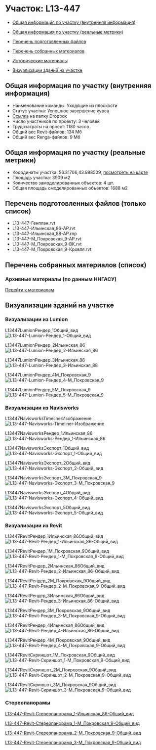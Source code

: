 # Участок: L13-447

* [Общая информация по участку (внутренняя информация)](#Chapter1)

* [Общая информация по участку (реальные метрики)](#Chapter2)

* [Перечень подготовленных файлов](#Chapter3)

* [Перечень собранных материалов](#Chapter4)

* [Исторические материалы](#Chapter5)

* [Визуализации зданий на участке](#Chapter6)

## <a id="Chapter1"></a> Общая информация по участку (внутренняя информация)
+ Наименование команды: Уходящие из плоскости
+ Статус участка: Успешное завершение курса
+ [Ссылка](https://www.dropbox.com/sh/wvvgv1nw1iqred9/AABdimspdxVN2jFOS7SphkOua/L13_447?dl=0) на папку Dropbox
+ Число участников по проекту: 3 человек
+ Трудозатраты на проект: 1180 часов
+ Общий вес Revit-файлов: 134 Мб
+ Общий вес Renga-файлов: 9 Мб
## <a id="Chapter2"></a> Общая информация по участку (реальные метрики)
+ Координаты участка: 56.31706,43.988509, [посмотреть на карте](https://yandex.ru/maps/47/nizhny-novgorod/?ll=43.988509%2C56.31706&z=19)
+ Площадь участка: 3909 м2
+ Количество замоделированных объектов: 4 шт.
+ Общая площадь смоделированных объектов: 1688 м2
## <a id="Chapter3"></a> Перечень подготовленных файлов (только список)
+ L13-447-Генплан.rvt
+ L13-447-Ильинская_86-АР.rvt
+ L13-447-Ильинская_88-АР.rnp
+ L13-447-М_Покровская_9-АР.rvt
+ L13-447-М_Покровская_9-ВК.rvt
+ L13-447-М_Покровская_9-Кровля.rvt
## <a id="Chapter4"></a> Перечень собранных материалов (список)
### <a id="Chapter5"></a> Архивные материалы (по данным ННГАСУ)
[Перейти к материалам](/BuidingsInfo/06bf6ad1-5e16-4f8b-8c5f-ecb5810eed23/About.md)
## <a id="Chapter6"></a> Визуализации зданий на участке
### Визуализации из Lumion
L13447LumionРендер_1Общий_вид
![L13-447-Lumion-Рендер_1-Общий_вид](/Images/L13_447/L13-447-Lumion-Рендер_1-Общий_вид_Compressed.jpg)

L13447LumionРендер_2Ильинская_86
![L13-447-Lumion-Рендер_2-Ильинская_86](/Images/L13_447/L13-447-Lumion-Рендер_2-Ильинская_86_Compressed.jpg)

L13447LumionРендер_3Ильинская_88
![L13-447-Lumion-Рендер_3-Ильинская_88](/Images/L13_447/L13-447-Lumion-Рендер_3-Ильинская_88_Compressed.jpg)

L13447LumionРендер_4М_Покровская_9
![L13-447-Lumion-Рендер_4-М_Покровская_9](/Images/L13_447/L13-447-Lumion-Рендер_4-М_Покровская_9_Compressed.jpg)

L13447LumionРендер_5М_Покровская_9
![L13-447-Lumion-Рендер_5-М_Покровская_9](/Images/L13_447/L13-447-Lumion-Рендер_5-М_Покровская_9_Compressed.jpg)

### Визуализации из Navisworks
L13447NavisworksTimelinerИзображение
![L13-447-Navisworks-Timeliner-Изображение](/Images/L13_447/L13-447-Navisworks-Timeliner-Изображение_Compressed.jpg)

L13447NavisworksРендер_1Ильинская_86
![L13-447-Navisworks-Рендер_1-Ильинская_86](/Images/L13_447/L13-447-Navisworks-Рендер_1-Ильинская_86_Compressed.jpg)

L13447NavisworksЭкспорт_1Общий_вид
![L13-447-Navisworks-Экспорт_1-Общий_вид](/Images/L13_447/L13-447-Navisworks-Экспорт_1-Общий_вид_Compressed.jpg)

L13447NavisworksЭкспорт_2Общий_вид
![L13-447-Navisworks-Экспорт_2-Общий_вид](/Images/L13_447/L13-447-Navisworks-Экспорт_2-Общий_вид_Compressed.jpg)

L13447NavisworksЭкспорт_3М_Покровская_9
![L13-447-Navisworks-Экспорт_3-М_Покровская_9](/Images/L13_447/L13-447-Navisworks-Экспорт_3-М_Покровская_9_Compressed.jpg)

L13447NavisworksЭкспорт_4Общий_вид
![L13-447-Navisworks-Экспорт_4-Общий_вид](/Images/L13_447/L13-447-Navisworks-Экспорт_4-Общий_вид_Compressed.jpg)

L13447NavisworksЭкспорт_5Общий_вид
![L13-447-Navisworks-Экспорт_5-Общий_вид](/Images/L13_447/L13-447-Navisworks-Экспорт_5-Общий_вид_Compressed.jpg)

### Визуализации из Revit
L13447RevitРендер_1Ильинская_86Общий_вид
![L13-447-Revit-Рендер_1-Ильинская_86-Общий_вид](/Images/L13_447/L13-447-Revit-Рендер_1-Ильинская_86-Общий_вид_Compressed.jpg)

L13447RevitРендер_1М_Покровская_9Общий_вид
![L13-447-Revit-Рендер_1-М_Покровская_9-Общий_вид](/Images/L13_447/L13-447-Revit-Рендер_1-М_Покровская_9-Общий_вид_Compressed.jpg)

L13447RevitРендер_2Ильинская_86Общий_вид
![L13-447-Revit-Рендер_2-Ильинская_86-Общий_вид](/Images/L13_447/L13-447-Revit-Рендер_2-Ильинская_86-Общий_вид_Compressed.jpg)

L13447RevitРендер_2М_Покровская_9Общий_вид
![L13-447-Revit-Рендер_2-М_Покровская_9-Общий_вид](/Images/L13_447/L13-447-Revit-Рендер_2-М_Покровская_9-Общий_вид_Compressed.jpg)

L13447RevitРендер_3Ильинская_86Общий_вид
![L13-447-Revit-Рендер_3-Ильинская_86-Общий_вид](/Images/L13_447/L13-447-Revit-Рендер_3-Ильинская_86-Общий_вид_Compressed.jpg)

L13447RevitРендер_3М_Покровская_9Общий_вид
![L13-447-Revit-Рендер_3-М_Покровская_9-Общий_вид](/Images/L13_447/L13-447-Revit-Рендер_3-М_Покровская_9-Общий_вид_Compressed.jpg)

L13447RevitРендер_4Ильинская_86Общий_вид
![L13-447-Revit-Рендер_4-Ильинская_86-Общий_вид](/Images/L13_447/L13-447-Revit-Рендер_4-Ильинская_86-Общий_вид_Compressed.jpg)

L13447RevitРендер_4М_Покровская_9Общий_вид
![L13-447-Revit-Рендер_4-М_Покровская_9-Общий_вид](/Images/L13_447/L13-447-Revit-Рендер_4-М_Покровская_9-Общий_вид_Compressed.jpg)

L13447RevitСкриншот_1М_Покровская_9Общий_вид
![L13-447-Revit-Скриншот_1-М_Покровская_9-Общий_вид](/Images/L13_447/L13-447-Revit-Скриншот_1-М_Покровская_9-Общий_вид_Compressed.jpg)

L13447RevitСкриншот_2М_Покровская_9Общий_вид
![L13-447-Revit-Скриншот_2-М_Покровская_9-Общий_вид](/Images/L13_447/L13-447-Revit-Скриншот_2-М_Покровская_9-Общий_вид_Compressed.jpg)

L13447RevitСкриншот_3М_Покровская_9Общий_вид
![L13-447-Revit-Скриншот_3-М_Покровская_9-Общий_вид](/Images/L13_447/L13-447-Revit-Скриншот_3-М_Покровская_9-Общий_вид_Compressed.jpg)

### Стереопанорамы
[L13-447-Revit-Стереопанорама_1-Ильинская_86-Общий_вид](https://pano.autodesk.com/pano.html?url=jpgs/dd133458-7bd6-409b-9382-933e77fcc208&version=2)

[L13-447-Revit-Стереопанорама_1-М_Покровская_9-Общий_вид](https://pano.autodesk.com/pano.html?url=jpgs/ac871fb5-7525-4fd6-a655-367a9293208b&version=2)

[L13-447-Revit-Стереопанорама_2-М_Покровская_9-Общий_вид](https://pano.autodesk.com/pano.html?url=jpgs/0d95a725-11c8-4836-a92b-15daa61fe658&version=2)

[L13-447-Revit-Стереопанорама_3-М_Покровская_9-Общий_вид](https://pano.autodesk.com/pano.html?url=jpgs/4324b572-7c02-43f2-a342-82b6d9014c8e&version=2)


